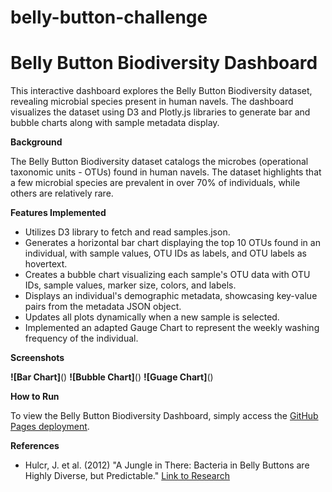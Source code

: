 # __belly-button-challenge__

# __Belly Button Biodiversity Dashboard__

This interactive dashboard explores the Belly Button Biodiversity dataset, revealing microbial species present in human navels. The dashboard visualizes the dataset using D3 and Plotly.js libraries to generate bar and bubble charts along with sample metadata display.

__Background__

The Belly Button Biodiversity dataset catalogs the microbes (operational taxonomic units - OTUs) found in human navels. The dataset highlights that a few microbial species are prevalent in over 70% of individuals, while others are relatively rare.

__Features Implemented__

* Utilizes D3 library to fetch and read samples.json.
* Generates a horizontal bar chart displaying the top 10 OTUs found in an individual, with sample values, OTU IDs as labels, and OTU labels as hovertext.
* Creates a bubble chart visualizing each sample's OTU data with OTU IDs, sample values, marker size, colors, and labels.
* Displays an individual's demographic metadata, showcasing key-value pairs from the metadata JSON object.
* Updates all plots dynamically when a new sample is selected.
* Implemented an adapted Gauge Chart to represent the weekly washing frequency of the individual.

__Screenshots__

__![Bar Chart]__()
__![Bubble Chart]__()
__![Guage Chart]__()

__How to Run__

To view the Belly Button Biodiversity Dashboard, simply access the [GitHub Pages deployment]().

__References__

- Hulcr, J. et al. (2012) "A Jungle in There: Bacteria in Belly Buttons are Highly Diverse, but Predictable."
  [Link to Research](https://robdunnlab.com/projects/belly-button-biodiversity/results-and-data/)
 

